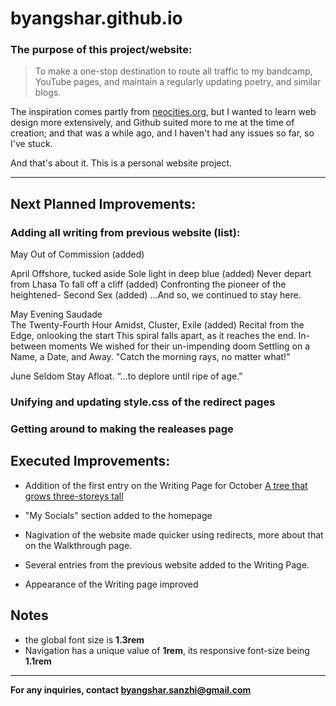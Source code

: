 # byangshar.github.io

### The purpose of this project/website:
> To make a one-stop destination to route all traffic to my bandcamp, YouTube pages, and maintain a regularly updating poetry, and similar blogs.

The inspiration comes partly from [neocities.org](https://neocities.org/browse), 
but I wanted to learn web design more extensively, and Github suited more
to me at the time of creation; and that was a while ago, and I haven't had
any issues so far, so I've stuck.

And that's about it. This is a personal website project.

------------

## Next Planned Improvements:

### Adding all writing from previous website (list):
May
Out of Commission (added) 


April
Offshore, tucked aside
Sole light in deep blue (added)
Never depart from Lhasa
To fall off a cliff (added)
Confronting the pioneer of the heightened- Second Sex (added)
…And so, we continued to stay here.


May
Evening Saudade  
The Twenty-Fourth Hour 
Amidst, Cluster, Exile (added)
Recital from the Edge, onlooking the start 
This spiral falls apart, as it reaches the end. 
In-between moments 
We wished for their un-impending doom 
Settling on a Name, a Date, and Away.
"Catch the morning rays, no matter what!" 


June
Seldom Stay Afloat. 
“…to deplore until ripe of age.” 

### Unifying and updating style.css of the redirect pages
### Getting around to making the realeases page

## Executed Improvements:
* Addition of the first entry on the Writing Page for October [A tree that grows three-storeys tall](https://byangshar.github.io/writing/2025/October/4.html)
* "My Socials" section added to the homepage

* Nagivation of the website made quicker using redirects, more about that on the Walkthrough page.
* Several entries from the previous website added to the Writing Page.
* Appearance of the Writing page improved

## Notes
* the global font size is **1.3rem**
* Navigation has a unique value of **1rem**, its responsive font-size being **1.1rem**

------------
**For any inquiries, contact [byangshar.sanzhi@gmail.com](mailto:byangshar.sanzhi@gmail.com)**
